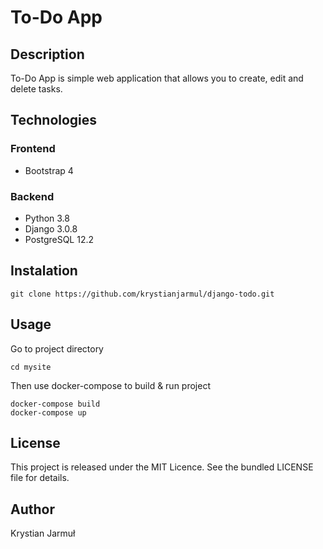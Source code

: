 # To-Do App

## Description
To-Do App is simple web application that allows you to create, edit and delete tasks. 


## Technologies
### Frontend
- Bootstrap 4
### Backend
- Python 3.8
- Django 3.0.8
- PostgreSQL 12.2

## Instalation

```
git clone https://github.com/krystianjarmul/django-todo.git
```

## Usage
Go to project directory 

```
cd mysite
```
Then use docker-compose to build & run project
```
docker-compose build
docker-compose up
```

## License

This project is released under the MIT Licence. See the bundled LICENSE file for details.

## Author

Krystian Jarmuł
